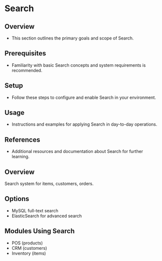 # Search

## Overview
- This section outlines the primary goals and scope of Search.

## Prerequisites
- Familiarity with basic Search concepts and system requirements is recommended.

## Setup
- Follow these steps to configure and enable Search in your environment.

## Usage
- Instructions and examples for applying Search in day-to-day operations.

## References
- Additional resources and documentation about Search for further learning.


## Overview
Search system for items, customers, orders.

## Options
- MySQL full-text search
- ElasticSearch for advanced search

## Modules Using Search
- POS (products)
- CRM (customers)
- Inventory (items)
